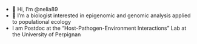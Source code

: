 - 👋 Hi, I’m @nelia89
- 👀 I’m a biologist interested in epigenomic and genomic analysis applied to populational ecology
- I am Postdoc at the “Host-Pathogen-Environment Interactions” Lab at the University of Perpignan 

